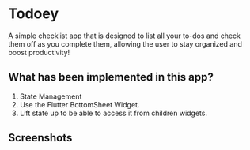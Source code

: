 # Todoey

A simple checklist app that is designed to list all your to-dos and check them off as you complete them, allowing the user to stay organized and boost productivity! 

## What has been implemented in this app?

1. State Management
2. Use the Flutter BottomSheet Widget.
3. Lift state up to be able to access it from children widgets.

## Screenshots



